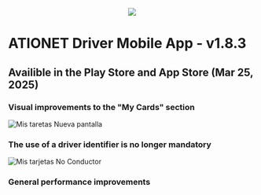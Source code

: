 <p align="center">
  <img src="https://github.com/Ationet/ationetdocs/raw/master/Content/Images/ATIOnetLogo_250x70.png" />
</p>

# ATIONET Driver Mobile App - v1.8.3

## Availible in the Play Store and App Store (Mar 25, 2025)

### Visual improvements to the "My Cards" section
![Mis taretas Nueva pantalla](https://github.com/user-attachments/assets/11c19de7-1018-4e02-b748-7d8cca60c080)

### The use of a driver identifier is no longer mandatory
![Mis tarjetas No Conductor](https://github.com/user-attachments/assets/a95cb854-c289-4bcc-b067-d5e949c80495)

### General performance improvements
